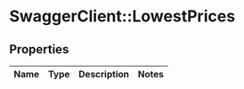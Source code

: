 # SwaggerClient::LowestPrices

## Properties
Name | Type | Description | Notes
------------ | ------------- | ------------- | -------------


